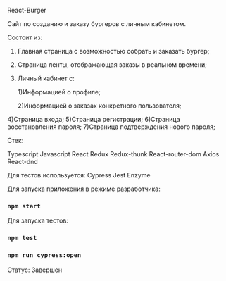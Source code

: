 
React-Burger

Сайт по созданию и заказу бургеров с личным кабинетом. 

Состоит из:

1) Главная страница с возможностью собрать и заказать бургер; 
2) Страница ленты, отображающая заказы в реальном времени;
3) Личный кабинет с:


    1)Информацией о профиле;


    2)Информацией о заказах конкретного пользователя;


4)Страница входа;
5)Страница регистрации;
6)Страница восстановления пароля;
7)Страница подтверждения нового пароля;

Стек:

Typescript
Javascript
React
Redux
Redux-thunk
React-router-dom
Axios
React-dnd

Для тестов используется:
Cypress
Jest
Enzyme

Для запуска приложения в режиме разработчика:
### `npm start`
Для запуска тестов:
### `npm test`
### `npm run cypress:open`

Статус: Завершен

